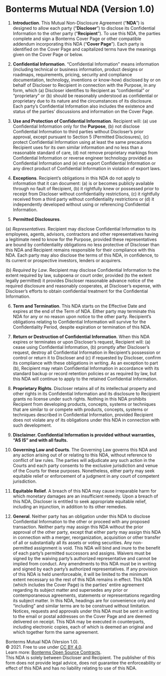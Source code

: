 
# Bonterms Mutual NDA (Version 1.0)

1. **Introduction**. This Mutual Non-Disclosure Agreement (“**NDA**”) is designed to allow each party (“**Discloser**”) to disclose its Confidential Information to the other party (“**Recipient**”). To use this NDA, the parties complete and sign a Bonterms Cover Page or other compatible addendum incorporating this NDA (“**Cover Page**”). Each party is identified on the Cover Page and capitalized terms have the meanings given on the Cover Page or below.

2. **Confidential Information**. “Confidential Information” means information (including technical or business information, product designs or roadmaps, requirements, pricing, security and compliance documentation, technology, inventions or know-how) disclosed by or on behalf of Discloser to Recipient in connection with the Purpose, in any form, which (a) Discloser identifies to Recipient as “confidential” or “proprietary” or (b) should be reasonably understood as confidential or proprietary due to its nature and the circumstances of its disclosure. Each party’s Confidential Information also includes the existence and status of the parties’ discussions and information on the Cover Page.

3. **Use and Protection of Confidential Information**. Recipient will: (a) use Confidential Information only for the **Purpose**, (b) not disclose Confidential Information to third parties without Discloser’s prior approval, except pursuant to Section 5 (Permitted Disclosures), (c) protect Confidential Information using at least the same precautions Recipient uses for its own similar information and no less than a reasonable standard of care, (d) not remove proprietary markings from Confidential Information or reverse engineer technology provided as Confidential Information and (e) not export Confidential Information or any direct product of Confidential Information in violation of export laws.

4. **Exceptions**. Recipient’s obligations in this NDA do not apply to information that it can document: (a) is or becomes publicly available through no fault of Recipient, (b) it rightfully knew or possessed prior to receipt from Discloser without confidentiality restrictions, (c) it rightfully received from a third party without confidentiality restrictions or (d) it independently developed without using or referencing Confidential Information.

5. **Permitted Disclosures**.

  (a) _Representatives_. Recipient may disclose Confidential Information to its employees, agents, advisors, contractors and other representatives having a legitimate need to know for the Purpose, provided these representatives are bound by confidentiality obligations no less protective of Discloser than this NDA and Recipient remains responsible for their compliance with this NDA. Each party may also disclose the terms of this NDA, in confidence, to its current or prospective investors, lenders or acquirers.

  (b) _Required by Law_. Recipient may disclose Confidential Information to the extent required by law, subpoena or court order, provided (to the extent legally permitted) it provides Discloser reasonable advance notice of the required disclosure and reasonably cooperates, at Discloser’s expense, with Discloser’s efforts to obtain confidential treatment for the Confidential Information.

6. **Term and Termination**. This NDA starts on the Effective Date and expires at the end of the Term of NDA. Either party may terminate this NDA for any or no reason upon notice to the other party. Recipient’s obligations relating to Confidential Information will survive for the Confidentiality Period, despite expiration or termination of this NDA.

7. **Return or Destruction of Confidential Information**. When this NDA expires or terminates or upon Discloser’s request, Recipient will: (a) cease using Confidential Information, (b) promptly after Discloser’s request, destroy all Confidential Information in Recipient’s possession or control or return it to Discloser and (c) if requested by Discloser, confirm its compliance with these obligations in writing. As an exception to part (b), Recipient may retain Confidential Information in accordance with its standard backup or record retention policies or as required by law, but this NDA will continue to apply to the retained Confidential Information.

8. **Proprietary Rights**. Discloser retains all of its intellectual property and other rights in its Confidential Information and its disclosure to Recipient grants no license under such rights. Nothing in this NDA prohibits Recipient from developing products, concepts, systems or techniques that are similar to or compete with products, concepts, systems or techniques described in Confidential Information, provided Recipient does not violate any of its obligations under this NDA in connection with such development.

9. **Disclaimer. Confidential Information is provided without warranties, “AS IS” and with all faults.**

10. **Governing Law and Courts**. The Governing Law governs this NDA and any action arising out of or relating to this NDA, without reference to conflict of law rules. The parties will adjudicate any such action in the Courts and each party consents to the exclusive jurisdiction and venue of the Courts for these purposes. Nonetheless, either party may seek equitable relief or enforcement of a judgment in any court of competent jurisdiction.

11. **Equitable Relief**. A breach of this NDA may cause irreparable harm for which monetary damages are an insufficient remedy. Upon a breach of this NDA, Discloser is entitled to seek appropriate equitable relief, including an injunction, in addition to its other remedies.

12. **General**. Neither party has an obligation under this NDA to disclose Confidential Information to the other or proceed with any proposed transaction. Neither party may assign this NDA without the prior approval of the other party, except that either party may assign this NDA in connection with a merger, reorganization, acquisition or other transfer of all or substantially all its assets or voting securities. Any non-permitted assignment is void. This NDA will bind and inure to the benefit of each party’s permitted successors and assigns. Waivers must be signed by the waiving party’s authorized representative and cannot be implied from conduct. Any amendments to this NDA must be in writing and signed by each party’s authorized representatives. If any provision of this NDA is held unenforceable, it will be limited to the minimum extent necessary so the rest of this NDA remains in effect. This NDA (which includes the Cover Page) is the parties’ entire agreement regarding its subject matter and supersedes any prior or contemporaneous agreements, statements or representations regarding its subject matter. In this NDA, headings are for convenience only and “including” and similar terms are to be construed without limitation. Notices, requests and approvals under this NDA must be sent in writing to the email or postal addresses on the Cover Page and are deemed delivered on receipt. This NDA may be executed in counterparts, including electronic copies, each of which is deemed an original and which together form the same agreement.

Bonterms Mutual NDA (Version 1.0). <br />
© 2021. Free to use under [CC BY 4.0](https://creativecommons.org/licenses/by/4.0/).<br />
Learn more: [Bonterms Open Source Contracts](https://bonterms.com/).<br />
This NDA is solely between Discloser and Recipient. The publisher of this form does not provide legal advice, does not guarantee the enforceability or effect of this NDA and has no liability relating to use of this NDA.
